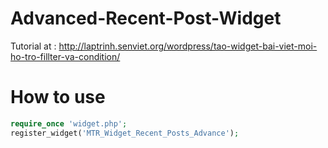 Advanced-Recent-Post-Widget
===========================

Tutorial at : http://laptrinh.senviet.org/wordpress/tao-widget-bai-viet-moi-ho-tro-fillter-va-condition/

How to use
==========
```php
require_once 'widget.php';
register_widget('MTR_Widget_Recent_Posts_Advance');
```
